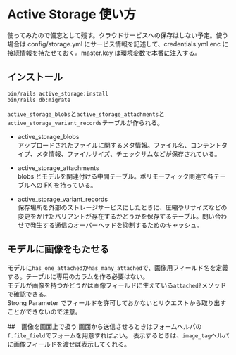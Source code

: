 # Active Storage 使い方

使ってみたので備忘として残す。クラウドサービスへの保存はしない予定。使う場合は config/storage.yml にサービス情報を記述して、credentials.yml.enc に接続情報を持たせておく。master.key は環境変数で本番に注入する。

## インストール

```shell
bin/rails active_storage:install
bin/rails db:migrate
```

`active_storage_blobs`と`active_storage_attachments`と`active_storage_variant_records`テーブルが作られる。

- active_storage_blobs  
  アップロードされたファイルに関するメタ情報。ファイル名、コンテントタイプ、メタ情報、ファイルサイズ、チェックサムなどが保存されている。

- active_storage_attachments  
  blobs とモデルを関連付ける中間テーブル。ポリモーフィック関連で各テーブルへの FK を持っている。

- active_storage_variant_records  
  保存場所を外部のストレージサービスにしたときに、圧縮やリサイズなどの変更をかけたバリアントが存在するかどうかを保存するテーブル。問い合わせで発生する通信のオーバーヘッドを抑制するためのキャッシュ。

## モデルに画像をもたせる

モデルに`has_one_attached`か`has_many_attached`で、画像用フィールド名を定義する。テーブルに専用のカラムを作る必要はない。  
モデルが画像を持つかどうかは画像フィールドに生えている`attached?`メソッドで確認できる。  
Strong Parameter でフィールドを許可しておかないとリクエストから取り出すことができないので注意。

##　画像を画面上で扱う
画面から送信させるときはフォームヘルパの`f.file_field`でフォームを用意すればよい。
表示するときは、`image_tag`ヘルパに画像フィールドを渡せば表示してくれる。
